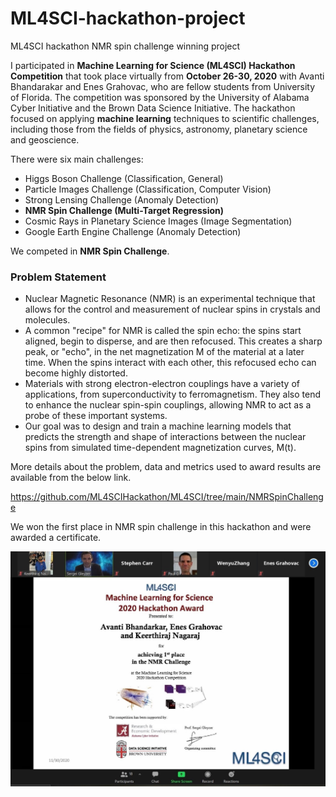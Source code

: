 # ML4SCI-hackathon-project
 ML4SCI hackathon NMR spin challenge winning project 

I participated in **Machine Learning for Science (ML4SCI) Hackathon Competition** that took place virtually from **October 26-30, 2020** with Avanti Bhandarakar and Enes Grahovac, who are fellow students from University of Florida. The competition was sponsored by the University of Alabama Cyber Initiative and the Brown Data Science Initiative. The hackathon focused on applying **machine learning** techniques to scientific challenges, including those from the fields of physics, astronomy, planetary science and geoscience.

There were six main challenges:

* Higgs Boson Challenge (Classification, General)
* Particle Images Challenge (Classification, Computer Vision)
* Strong Lensing Challenge (Anomaly Detection)
* **NMR Spin Challenge (Multi-Target Regression)**
* Cosmic Rays in Planetary Science Images (Image Segmentation)
* Google Earth Engine Challenge (Anomaly Detection)

We competed in **NMR Spin Challenge**. 

### Problem Statement

- Nuclear Magnetic Resonance (NMR) is an experimental technique that allows for the control and measurement of nuclear spins in crystals and molecules.
- A common "recipe" for NMR is called the spin echo: the spins start aligned, begin to disperse, and are then refocused. This creates a sharp peak, or "echo", in the net magnetization M of the material at a later time. When the spins interact with each other, this refocused echo can become highly distorted.
- Materials with strong electron-electron couplings have a variety of applications, from superconductivity to ferromagnetism. They also tend to enhance the nuclear spin-spin couplings, allowing NMR to act as a probe of these important systems.
- Our goal was to design and train a machine learning models that predicts the strength and shape of interactions between the nuclear spins from simulated time-dependent magnetization curves, M(t).

More details about the problem, data and metrics used to award results are available from the below link.

https://github.com/ML4SCIHackathon/ML4SCI/tree/main/NMRSpinChallenge

We won the first place in NMR spin challenge in this hackathon and were awarded a certificate. 

![first-place-certificate](prize.jpg)

